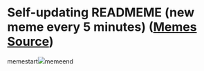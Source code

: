 # Self-updating READMEME (new meme every 5 minutes) ([Memes Source](https://bramses.notion.site/a49c1e962b7646879176ac3b327b6533?v=4d1eda54b170483cb03a40f257231764))

memestart![](https://www.notion.so/image/https%3A%2F%2Fs3-us-west-2.amazonaws.com%2Fsecure.notion-static.com%2F05b76fa7-89ff-41a2-aabf-a4569a0f740c%2F7DAE0F69-241B-4E67-979C-2C4B8BF58362.jpeg?table=block&id=852d6e8f-59df-455b-8516-946e8cfd0445&cache=v2)memeend
